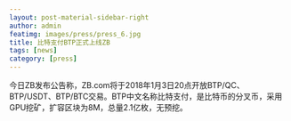 ```yaml
---
layout: post-material-sidebar-right
author: admin
featimg: images/press/press_6.jpg
title: 比特支付BTP正式上线ZB
tags: [news]
category: [press]
---
```


今日ZB发布公告称，ZB.com将于2018年1月3日20点开放BTP/QC、BTP/USDT、BTP/BTC交易。BTP中文名称比特支付，是比特币的分叉币，采用GPU挖矿，扩容区块为8M，总量2.1亿枚，无预挖。
